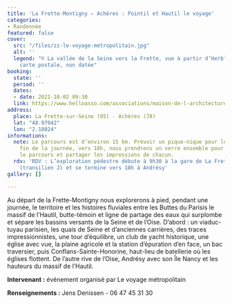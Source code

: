 ```yaml
---
title: 'La Frette-Montigny – Achères : Pointil et Hautil le voyage'
categories:
- Randonnée
featured: false
cover:
  src: "/files/zz-le-voyage-metropolitain.jpg"
  alt: ''
  legend: "© La vallée de la Seine vers la Frette, vue à partir d’Herblay, ancienne
    carte postale, non datée"
booking:
  state: ''
  period: ''
  dates:
  - date: 2021-10-02 09:30
  link: https://www.helloasso.com/associations/maison-de-l-architecture-de-normandie-le-forum/evenements/la-frette-montigny-acheres-pointil-et-hautil-le-voyage
address:
  place: La Frette-sur-Seine (95) - Achères (78)
  lat: "48.97942"
  lon: "2.18024"
informations:
  note: Le parcours est d’environ 15 km. Prévoir un pique-nique pour le midi. A la
    fin de la journée, vers 18h, nous prendrons un verre ensemble pour échanger sur
    le parcours et partager les impressions de chacun.
  rdv: 'RDV : L’exploration pédestre débute à 9h30 à la gare de La Frette-Montigny
    (transilien J) et se termine vers 18h à Andrésy'
gallery: []

---
```

Au départ de la Frette-Montigny nous explorerons à pied, pendant une journée, le territoire et les histoires fluviales entre les Buttes du Parisis le massif de l’Hautil, butte-témoin et ligne de partage des eaux qui surplombe et sépare les bassins versants de la Seine et de l’Oise. D’abord : un viaduc-tuyau parisien, les quais de Seine et d’anciennes carrières, des traces impressionnistes, une tour d’équilibre, un club de yacht historique, une église avec vue, la plaine agricole et la station d’épuration d’en face, un bac traversier, puis Conflans-Sainte-Honorine, haut-lieu de batellerie où les églises flottent. De l’autre rive de l’Oise, Andrésy avec son Île Nancy et les hauteurs du massif de l’Hautil.

**Intervenant :** événement organisé par Le voyage métropolitain

**Renseignements :** Jens Denissen - 06 47 45 31 30